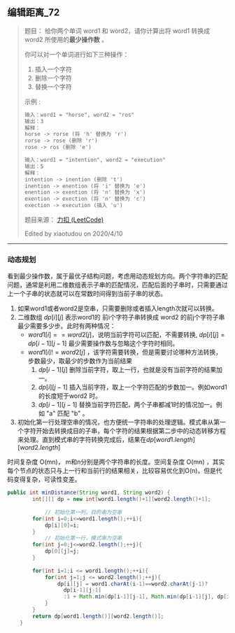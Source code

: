 ## 编辑距离_72

> 题目：
> 给你两个单词 word1 和 word2，请你计算出将 word1 转换成 word2 所使用的**最少操作数** 。
>
> 你可以对一个单词进行如下三种操作：
>
> 1. 插入一个字符
> 2. 删除一个字符
> 3. 替换一个字符
>
> 示例 :
>
> ```txt
> 输入：word1 = "horse", word2 = "ros"
> 输出：3
> 解释：
> horse -> rorse (将 'h' 替换为 'r')
> rorse -> rose (删除 'r')
> rose -> ros (删除 'e')
> 
> 输入：word1 = "intention", word2 = "execution"
> 输出：5
> 解释：
> intention -> inention (删除 't')
> inention -> enention (将 'i' 替换为 'e')
> enention -> exention (将 'n' 替换为 'x')
> exention -> exection (将 'n' 替换为 'c')
> exection -> execution (插入 'u')
> ```
>
> 题目来源： [力扣 (LeetCode)](https://leetcode-cn.com/problems/edit-distance)
>
> Edited by xiaotudou on 2020/4/10

----

### 动态规划

看到最少操作数，属于最优子结构问题，考虑用动态规划方向。两个字符串的匹配问题，通常是利用二维数组表示子串的匹配情况，匹配后面的子串时，只需要通过上一个子串的状态就可以在常数时间得到当前子串的状态。

1. 如果word1或者word2是空串，只需要删除或者插入length次就可以转换。
2. 二维数组 $dp[i][j]$ 表示word1的 前i个字符子串转换成 word2 的前j个字符子串最少需要多少步。此时有两种情况：
   - $word1[i] == word2[j]$，说明当前字符可以匹配，不需要转换,  $dp[i][j]=dp[i-1][j-1]$ 最少需要操作数与忽略这个字符时相同。
   - $word1[i]  != word2[j]$ ，该字符需要转换，但是需要讨论哪种方法转换，步数最少，取最少的步数作为当前结果
     1. $dp[i-1][j]$  删除当前字符，取上一行，也就是没有当前字符的结果加一。
     2. $dp[i][j-1]$ 插入当前字符，取上一个字符匹配的步数加一。例如word1 的长度短于word2 时。
     3. $dp[i-1][j-1]$ 替换当前字符匹配，两个子串都减1时的情况加一。例如 "a" 匹配 "b" 。
3. 初始化第一行处理空串的情况，也方便统一字符串的处理逻辑。模式串从第一个字符开始去转换成目的子串，每个字符的结果根据第二步中的动态转移方程来处理。直到模式串的字符转换完成后，结果在$dp[word1.length][word2.length]$

时间复杂度 O(mn)， m和n分别是两个字符串的长度。空间复杂度 O(mn) ，其实每个节点的状态只与上一行和当前行的结果相关，比较容易优化到O(n)。但是代码变得复杂，可读性变差。

```java
public int minDistance(String word1, String word2) {
        int[][] dp = new int[word1.length()+1][word2.length()+1];
  			
  			// 初始化第一列，目的串为空串
        for(int i=0;i<=word1.length();++i){
            dp[i][0]=i;
        }
  			// 初始化第一行，模式串为空串
        for(int j=0;j<=word2.length();++j){
            dp[0][j]=j;
        }
  
        for(int i=1;i <= word1.length();++i){
            for(int j=1;j <= word2.length();++j){
                dp[i][j] = word1.charAt(i-1)==word2.charAt(j-1)?
                  dp[i-1][j-1]  
                  :1 + Math.min(dp[i-1][j-1], Math.min(dp[i-1][j], dp[i][j-1])); 
            }
        }
        return dp[word1.length()][word2.length()];
    }
```